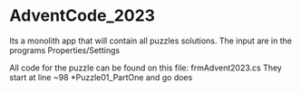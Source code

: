 # AdventCode_2023
Its a monolith app that will contain all puzzles solutions.
The input are in the programs Properties/Settings


All code for the puzzle can be found on this file: frmAdvent2023.cs
They start at line ~98 *Puzzle01_PartOne and go does
